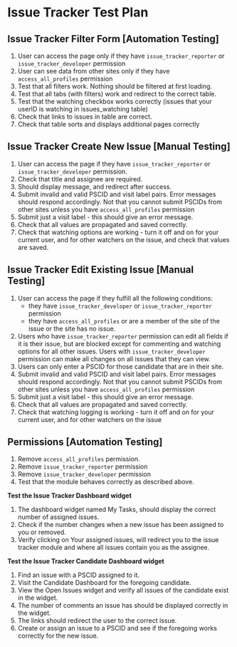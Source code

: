 # Issue Tracker Test Plan

## Issue Tracker Filter Form [Automation Testing]
1. User can access the page only if they have `issue_tracker_reporter` or `issue_tracker_developer` permission
2. User can see data from other sites only if they have `access_all_profiles` permission
3. Test that all filters work. Nothing should be filtered at first loading.
4. Test that all tabs (with filters) work and redirect to the correct table. 
5. Test that the watching checkbox works correctly (issues that your userID is watching in issues_watching table)
6. Check that links to issues in table are correct.
7. Check that table sorts and displays additional pages correctly 

## Issue Tracker Create New Issue [Manual Testing]
1. User can access the page if they have `issue_tracker_reporter` or `issue_tracker_developer` permission.
2. Check that title and assignee are required. 
3. Should display message, and redirect after success. 
4. Submit invalid and valid PSCID and visit label pairs. Error messages should respond accordingly. Not that you cannot submit PSCIDs from other sites unless you have `access_all_profiles` permission
5. Submit just a visit label - this should give an error message.
6. Check that all values are propagated and saved correctly.
7. Check that watching options are working - turn it off and on for your current user, and for other watchers on the issue, and check that values are saved.

## Issue Tracker Edit Existing Issue [Manual Testing]
1. User can access the page if they fulfill all the following conditions:
	* they have `issue_tracker_developer` or `issue_tracker_reporter` permission 
	* they have `access_all_profiles` or are a member of the site of the issue or the site has no issue.
2. Users who have `issue_tracker_reporter` permission can edit all fields if it is their issue, but are blocked except for commenting and watching options for all other issues. Users with `issue_tracker_developer` permission can make all changes on all issues that they can view. 
3. Users can only enter a PSCID for those candidate that are in their site.
4. Submit invalid and valid PSCID and visit label pairs. Error messages should respond accordingly. Not that you cannot submit PSCIDs from other sites unless you have `access_all_profiles` permission
5. Submit just a visit label - this should give an error message.
6. Check that all values are propagated and saved correctly.
7. Check that watching logging is working - turn it off and on for your current user, and for other watchers on the issue


## Permissions [Automation Testing]
1. Remove `access_all_profiles` permission.
2. Remove `issue_tracker_reporter` permission
3. Remove `issue_tracker_developer` permission
4. Test that the module behaves correctly as described above. 

**Test the Issue Tracker Dashboard widget**
1. The dashboard widget named My Tasks, should display the correct number of assigned issues.
2. Check if the number changes when a new issue has been assigned to you or removed.
3. Verify clicking on Your assigned issues, will redirect you to the issue tracker module and where all issues contain you as the assignee.

**Test the Issue Tracker Candidate Dashboard widget**
1. Find an issue with a PSCID assigned to it.
2. Visit the Candidate Dashboard for the foregoing candidate.
3. View the Open Issues widget and verify all issues of the candidate exist in the widget.
4. The number of comments an issue has should be displayed correctly in the widget.
5. The links should redirect the user to the correct issue.
6. Create or assign an issue to a PSCID and see if the foregoing works correctly for the new issue.
